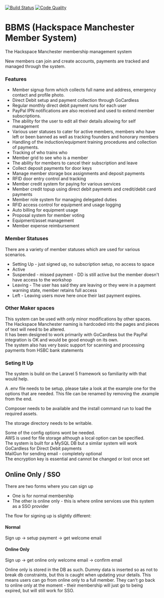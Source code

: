 [![Build Status](https://img.shields.io/travis/ArthurGuy/BBMembershipSystem.svg?style=flat-square)](https://travis-ci.org/ArthurGuy/BBMembershipSystem)
[![Code Quality](https://img.shields.io/scrutinizer/g/ArthurGuy/BBMembershipSystem.svg?style=flat-square)](https://scrutinizer-ci.com/g/ArthurGuy/BBMembershipSystem)

BBMS (Hackspace Manchester Member System)
====================

The Hackspace Manchester membership management system

New members can join and create accounts, payments are tracked and managed through the system.


### Features
* Member signup form which collects full name and address, emergency contact and profile photo.
* Direct Debit setup and payment collection through GoCardless
* Regular monthly direct debit payment runs for each user
* PayPal IPN notifications are also received and used to extend member subscriptions.
* The ability for the user to edit all their details allowing for self management
* Various user statuses to cater for active members, members who have left or been banned as well as tracking founders and honorary members
* Handling of the induction/equipment training procedures and collection of payments.
* Tracking of who trains who
* Member grid to see who is a member
* The ability for members to cancel their subscription and leave
* Collect deposit payments for door keys
* Manage member storage box assignments and deposit payments
* RFID door entry control and tracking
* Member credit system for paying for various services
* Member credit topup using direct debit payments and credit/debit card payments
* Member role system for managing delegated duties
* RFID access control for equipment and usage logging
* Auto billing for equipment usage
* Proposal system for member voting
* Equipment/asset management
* Member expense reimbursement


### Member Statuses
There are a variety of member statuses which are used for various scenarios.
* Setting Up - just signed up, no subscription setup, no access to space
* Active
* Suspended - missed payment - DD is still active but the member doesn't have access to the workshop
* Leaving - The user has said they are leaving or they were in a payment warning state, member retains full access
* Left - Leaving users move here once their last payment expires.


### Other Maker spaces
This system can be used with only minor modifications by other spaces.<br />
The Hackspace Manchester naming is hardcoded into the pages and pieces of text will need to be altered.<br />
It has been designed to work primarily with GoCardless but the PayPal integration is OK and would be good enough on its own.<br />
The system also has very basic support for scanning and processing payments from HSBC bank statements


### Seting It Up
The system is build on the Laravel 5 framework so familiarity with that would help.

A .env file needs to be setup, please take a look at the example one for the options that are needed.
This file can be renamed by removing the .example from the end.

Composer needs to be available and the install command run to load the required assets.

The storage directory needs to be writable. 

Some of the config options wont be needed.<br />
AWS is used for file storage although a local option can be specified.<br />
The system is built for a MySQL DB but a similar system will work<br />
GoCardless for Direct Debit payments<br />
MailGun for sending email - completely optional<br />
The encryption key is essential and cannot be changed or lost once set<br />

## Online Only / SSO
There are two forms where you can sign up
* One is for normal membership
* The other is online only - this is where online services use this system as a SSO provider

The flow for signing up is slightly different:
#### Normal
Sign up -> setup payment -> get welcome email

#### Online Only
Sign up -> get online only welcome email -> confirm email

Online only is stored in the DB as such. Dummy data is inserted so as not to break db constraints, but this is caught when updating your details. This means users can go from online only to a full member. They can't go back to online only at the moment - their membership will just go to being expired, but will still work for SSO.